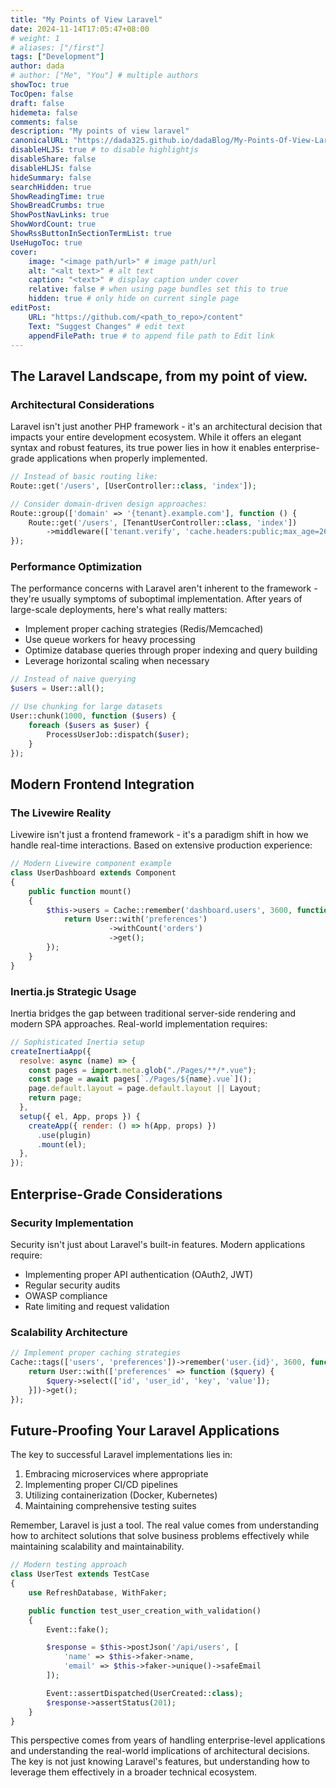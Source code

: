 ```yaml
---
title: "My Points of View Laravel"
date: 2024-11-14T17:05:47+08:00
# weight: 1
# aliases: ["/first"]
tags: ["Development"]
author: dada
# author: ["Me", "You"] # multiple authors
showToc: true
TocOpen: false
draft: false
hidemeta: false
comments: false
description: "My points of view laravel"
canonicalURL: "https://dada325.github.io/dadaBlog/My-Points-Of-View-Laravel"
disableHLJS: true # to disable highlightjs
disableShare: false
disableHLJS: false
hideSummary: false
searchHidden: true
ShowReadingTime: true
ShowBreadCrumbs: true
ShowPostNavLinks: true
ShowWordCount: true
ShowRssButtonInSectionTermList: true
UseHugoToc: true
cover:
    image: "<image path/url>" # image path/url
    alt: "<alt text>" # alt text
    caption: "<text>" # display caption under cover
    relative: false # when using page bundles set this to true
    hidden: true # only hide on current single page
editPost:
    URL: "https://github.com/<path_to_repo>/content"
    Text: "Suggest Changes" # edit text
    appendFilePath: true # to append file path to Edit link
---
```


## The Laravel Landscape, from my point of view.

### Architectural Considerations

Laravel isn't just another PHP framework - it's an architectural decision that impacts your entire development ecosystem. While it offers an elegant syntax and robust features, its true power lies in how it enables enterprise-grade applications when properly implemented.

```php
// Instead of basic routing like:
Route::get('/users', [UserController::class, 'index']);

// Consider domain-driven design approaches:
Route::group(['domain' => '{tenant}.example.com'], function () {
    Route::get('/users', [TenantUserController::class, 'index'])
        ->middleware(['tenant.verify', 'cache.headers:public;max_age=2628000']);
});
```

### Performance Optimization

The performance concerns with Laravel aren't inherent to the framework - they're usually symptoms of suboptimal implementation. After years of large-scale deployments, here's what really matters:

- Implement proper caching strategies (Redis/Memcached)
- Use queue workers for heavy processing
- Optimize database queries through proper indexing and query building
- Leverage horizontal scaling when necessary

```php
// Instead of naive querying
$users = User::all();

// Use chunking for large datasets
User::chunk(1000, function ($users) {
    foreach ($users as $user) {
        ProcessUserJob::dispatch($user);
    }
});
```

## Modern Frontend Integration

### The Livewire Reality

Livewire isn't just a frontend framework - it's a paradigm shift in how we handle real-time interactions. Based on extensive production experience:

```php
// Modern Livewire component example
class UserDashboard extends Component
{
    public function mount()
    {
        $this->users = Cache::remember('dashboard.users', 3600, function () {
            return User::with('preferences')
                      ->withCount('orders')
                      ->get();
        });
    }
}
```

### Inertia.js Strategic Usage

Inertia bridges the gap between traditional server-side rendering and modern SPA approaches. Real-world implementation requires:

```javascript
// Sophisticated Inertia setup
createInertiaApp({
  resolve: async (name) => {
    const pages = import.meta.glob("./Pages/**/*.vue");
    const page = await pages[`./Pages/${name}.vue`]();
    page.default.layout = page.default.layout || Layout;
    return page;
  },
  setup({ el, App, props }) {
    createApp({ render: () => h(App, props) })
      .use(plugin)
      .mount(el);
  },
});
```

## Enterprise-Grade Considerations

### Security Implementation

Security isn't just about Laravel's built-in features. Modern applications require:

- Implementing proper API authentication (OAuth2, JWT)
- Regular security audits
- OWASP compliance
- Rate limiting and request validation

### Scalability Architecture

```php
// Implement proper caching strategies
Cache::tags(['users', 'preferences'])->remember('user.{id}', 3600, function () {
    return User::with(['preferences' => function ($query) {
        $query->select(['id', 'user_id', 'key', 'value']);
    }])->get();
});
```

## Future-Proofing Your Laravel Applications

The key to successful Laravel implementations lies in:

1. Embracing microservices where appropriate
2. Implementing proper CI/CD pipelines
3. Utilizing containerization (Docker, Kubernetes)
4. Maintaining comprehensive testing suites

Remember, Laravel is just a tool. The real value comes from understanding how to architect solutions that solve business problems effectively while maintaining scalability and maintainability.

```php
// Modern testing approach
class UserTest extends TestCase
{
    use RefreshDatabase, WithFaker;

    public function test_user_creation_with_validation()
    {
        Event::fake();

        $response = $this->postJson('/api/users', [
            'name' => $this->faker->name,
            'email' => $this->faker->unique()->safeEmail
        ]);

        Event::assertDispatched(UserCreated::class);
        $response->assertStatus(201);
    }
}
```

This perspective comes from years of handling enterprise-level applications and understanding the real-world implications of architectural decisions. The key is not just knowing Laravel's features, but understanding how to leverage them effectively in a broader technical ecosystem.
